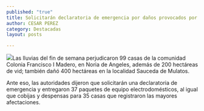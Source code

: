 ```yaml
---
published: "true"
title: Solicitarán declaratoria de emergencia por daños provocados por lluvias en Noria de Angeles
author: CESAR PEREZ
category: Destacadas
layout: posts

---
```


![](http://i.imgur.com/NSGUl4Bm.jpg)Las lluvias del fin de semana perjudicaron 99 casas de la comunidad Colonia Francisco I Madero, en Noria de Angeles, además de 200 hectáreas de vid; también dañó 400 hectáreas en la localidad Sauceda de Mulatos.

Ante eso, las autoridades dijeron que solicitarán una declaratoria de emergencia y entregaron 37 paquetes de equipo electrodomésticos, al igual que cobijas y despensas para 35 casas que registraron las mayores afectaciones.
